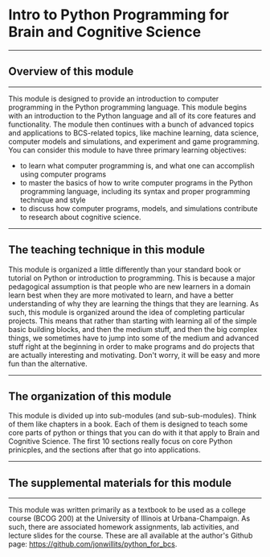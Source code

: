 # Intro to Python Programming for Brain and Cognitive Science

---
## Overview of this module

---
This module is designed to provide an introduction to computer programming in the Python programming language.
This module begins with an introduction to the Python language and all of its core features and functionality.
The module then continues with a bunch of advanced topics and applications to BCS-related topics, like machine learning,
data science, computer models and simulations, and experiment and game programming. You can consider
this module to have three primary learning objectives:

 - to learn what computer programming is, and what one can accomplish using computer programs
 - to master the basics of how to write computer programs in the Python programming language, including its syntax and proper programming technique and style
 - to discuss how computer programs, models, and simulations contribute to research about cognitive science.
 
---
## The teaching technique in this module

This module is organized a little differently than your standard book or tutorial on Python or introduction to programming.
This is because a major pedagogical assumption is that people who are new learners in a domain learn best when
they are more motivated to learn, and have a better understanding of why they are learning the things that they are learning.
As such, this module is organized around the idea of completing particular projects. This means that rather
than starting with learning all of the simple basic building blocks, and then the medium stuff, and then the big complex things,
we sometimes have to jump into some of the medium and advanced stuff right at the beginning in order to make programs and do 
projects that are actually interesting and motivating. Don't worry, it will be easy and more fun than the alternative.

---
## The organization of this module

This module is divided up into sub-modules (and sub-sub-modules). Think of them like chapters in a book. Each of them is
designed to teach some core parts of python or things that you can do with it that apply to Brain and Cognitive Science.
The first 10 sections really focus on core Python prinicples, and the sections after that go into applications.


---
## The supplemental materials for this module

---
This module was written primarily as a textbook to be used as a college course (BCOG 200) at
the University of Illinois at Urbana-Champaign. As such, there are associated homework assignments,
lab activities, and lecture slides for the course. These are all available at the author's Github
page: https://github.com/jonwillits/python_for_bcs.